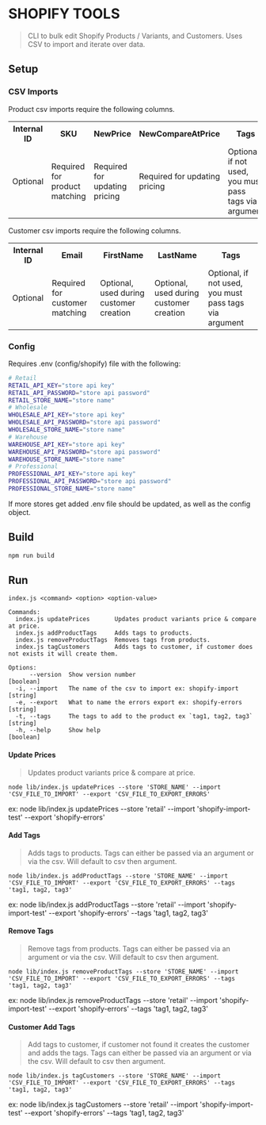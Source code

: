 # SHOPIFY TOOLS

> CLI to bulk edit Shopify Products / Variants, and Customers. Uses CSV to import and iterate over data.

## Setup

### CSV Imports

Product csv imports require the following columns.

<table>
  <tr>
    <th>Internal ID</th>
    <th>SKU</th>
    <th>NewPrice</th>
    <th>NewCompareAtPrice</th>
    <th>Tags</th>
  </tr>
  <tr>
    <td>Optional</td>
    <td>Required for product matching</td>
    <td>Required for updating pricing</td>
    <td>Required for updating pricing</td>
    <td>Optional, if not used, you must pass tags via argument</td>
  </tr>
</table>

Customer csv imports require the following columns.

<table>
  <tr>
    <th>Internal ID</th>
    <th>Email</th>
    <th>FirstName</th>
    <th>LastName</th>
    <th>Tags</th>
  </tr>
  <tr>
    <td>Optional</td>
    <td>Required for customer matching</td>
    <td>Optional, used during customer creation</td>
    <td>Optional, used during customer creation</td>
    <td>Optional, if not used, you must pass tags via argument</td>
  </tr>
</table>

### Config

Requires .env (config/shopify) file with the following:

```bash
# Retail
RETAIL_API_KEY="store api key"
RETAIL_API_PASSWORD="store api password"
RETAIL_STORE_NAME="store name"
# Wholesale
WHOLESALE_API_KEY="store api key"
WHOLESALE_API_PASSWORD="store api password"
WHOLESALE_STORE_NAME="store name"
# Warehouse
WAREHOUSE_API_KEY="store api key"
WAREHOUSE_API_PASSWORD="store api password"
WAREHOUSE_STORE_NAME="store name"
# Professional
PROFESSIONAL_API_KEY="store api key"
PROFESSIONAL_API_PASSWORD="store api password"
PROFESSIONAL_STORE_NAME="store name"
```

If more stores get added .env file should be updated, as well as the config object.

## Build

```bash
npm run build
```

## Run

```
index.js <command> <option> <option-value>

Commands:
  index.js updatePrices       Updates product variants price & compare at price.
  index.js addProductTags     Adds tags to products.
  index.js removeProductTags  Removes tags from products.
  index.js tagCustomers       Adds tags to customer, if customer does not exists it will create them.

Options:
      --version  Show version number                                   [boolean]
  -i, --import   The name of the csv to import ex: shopify-import       [string]
  -e, --export   What to name the errors export ex: shopify-errors      [string]
  -t, --tags     The tags to add to the product ex `tag1, tag2, tag3`   [string]
  -h, --help     Show help                                             [boolean]
```

#### Update Prices

> Updates product variants price & compare at price.

```
node lib/index.js updatePrices --store 'STORE_NAME' --import 'CSV_FILE_TO_IMPORT' --export 'CSV_FILE_TO_EXPORT_ERRORS'
```

ex: node lib/index.js updatePrices --store 'retail' --import 'shopify-import-test' --export 'shopify-errors'

#### Add Tags

> Adds tags to products. Tags can either be passed via an argument or via the csv. Will default to csv then argument.

```
node lib/index.js addProductTags --store 'STORE_NAME' --import 'CSV_FILE_TO_IMPORT' --export 'CSV_FILE_TO_EXPORT_ERRORS' --tags 'tag1, tag2, tag3'
```

ex: node lib/index.js addProductTags --store 'retail' --import 'shopify-import-test' --export 'shopify-errors' --tags 'tag1, tag2, tag3'

#### Remove Tags

> Remove tags from products. Tags can either be passed via an argument or via the csv. Will default to csv then argument.

```
node lib/index.js removeProductTags --store 'STORE_NAME' --import 'CSV_FILE_TO_IMPORT' --export 'CSV_FILE_TO_EXPORT_ERRORS' --tags 'tag1, tag2, tag3'
```

ex: node lib/index.js removeProductTags --store 'retail' --import 'shopify-import-test' --export 'shopify-errors' --tags 'tag1, tag2, tag3'

#### Customer Add Tags

> Add tags to customer, if customer not found it creates the customer and adds the tags. Tags can either be passed via an argument or via the csv. Will default to csv then argument.

```
node lib/index.js tagCustomers --store 'STORE_NAME' --import 'CSV_FILE_TO_IMPORT' --export 'CSV_FILE_TO_EXPORT_ERRORS' --tags 'tag1, tag2, tag3'
```

ex: node lib/index.js tagCustomers --store 'retail' --import 'shopify-import-test' --export 'shopify-errors' --tags 'tag1, tag2, tag3'
